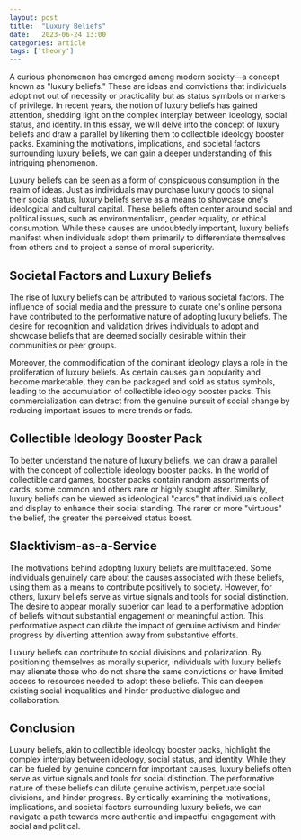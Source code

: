 ```yaml
---
layout: post
title:  "Luxury Beliefs"
date:   2023-06-24 13:00
categories: article
tags: [’theory']
---
```


A curious phenomenon has emerged among modern society—a concept known as "luxury beliefs." These are ideas and convictions that individuals adopt not out of necessity or practicality but as status symbols or markers of privilege. In recent years, the notion of luxury beliefs has gained attention, shedding light on the complex interplay between ideology, social status, and identity. In this essay, we will delve into the concept of luxury beliefs and draw a parallel by likening them to collectible ideology booster packs. Examining the motivations, implications, and societal factors surrounding luxury beliefs, we can gain a deeper understanding of this intriguing phenomenon.

Luxury beliefs can be seen as a form of conspicuous consumption in the realm of ideas. Just as individuals may purchase luxury goods to signal their social status, luxury beliefs serve as a means to showcase one's ideological and cultural capital. These beliefs often center around social and political issues, such as environmentalism, gender equality, or ethical consumption. While these causes are undoubtedly important, luxury beliefs manifest when individuals adopt them primarily to differentiate themselves from others and to project a sense of moral superiority.

## Societal Factors and Luxury Beliefs

The rise of luxury beliefs can be attributed to various societal factors. The influence of social media and the pressure to curate one's online persona have contributed to the performative nature of adopting luxury beliefs. The desire for recognition and validation drives individuals to adopt and showcase beliefs that are deemed socially desirable within their communities or peer groups.

Moreover, the commodification of the dominant ideology plays a role in the proliferation of luxury beliefs. As certain causes gain popularity and become marketable, they can be packaged and sold as status symbols, leading to the accumulation of collectible ideology booster packs. This commercialization can detract from the genuine pursuit of social change by reducing important issues to mere trends or fads.

## Collectible Ideology Booster Pack

To better understand the nature of luxury beliefs, we can draw a parallel with the concept of collectible ideology booster packs. In the world of collectible card games, booster packs contain random assortments of cards, some common and others rare or highly sought after. Similarly, luxury beliefs can be viewed as ideological "cards" that individuals collect and display to enhance their social standing. The rarer or more "virtuous" the belief, the greater the perceived status boost.

## Slacktivism-as-a-Service

The motivations behind adopting luxury beliefs are multifaceted. Some individuals genuinely care about the causes associated with these beliefs, using them as a means to contribute positively to society. However, for others, luxury beliefs serve as virtue signals and tools for social distinction. The desire to appear morally superior can lead to a performative adoption of beliefs without substantial engagement or meaningful action. This performative aspect can dilute the impact of genuine activism and hinder progress by diverting attention away from substantive efforts.

Luxury beliefs can contribute to social divisions and polarization. By positioning themselves as morally superior, individuals with luxury beliefs may alienate those who do not share the same convictions or have limited access to resources needed to adopt these beliefs. This can deepen existing social inequalities and hinder productive dialogue and collaboration.

## Conclusion

Luxury beliefs, akin to collectible ideology booster packs, highlight the complex interplay between ideology, social status, and identity. While they can be fueled by genuine concern for important causes, luxury beliefs often serve as virtue signals and tools for social distinction. The performative nature of these beliefs can dilute genuine activism, perpetuate social divisions, and hinder progress. By critically examining the motivations, implications, and societal factors surrounding luxury beliefs, we can navigate a path towards more authentic and impactful engagement with social and political.
